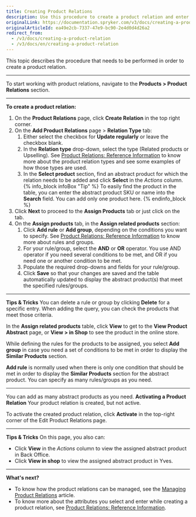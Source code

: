 ```yaml
---
title: Creating Product Relations
description: Use this procedure to create a product relation and enter all the required values in the Back Office.
originalLink: https://documentation.spryker.com/v3/docs/creating-a-product-relation
originalArticleId: ea49e2cb-7337-47e9-bc90-2e4d0d4d26a2
redirect_from:
  - /v3/docs/creating-a-product-relation
  - /v3/docs/en/creating-a-product-relation
---
```


This topic describes the procedure that needs to be performed in order to create a product relation.
***
To start working with product relations, navigate to the **Products > Product Relations** section.
***
**To create a product relation:**
1. On the **Product Relations** page, click **Create Relation** in the top right corner.
2. On the **Add Product Relations** page > **Relation Type** tab:
    1. Either select the checkbox for **Update regularly** or leave the checkbox blank.
    2. In the **Relation type** drop-down, select the type (Related products or Upselling). See [Product Relations: Reference Information](/docs/scos/user/user-guides/{{page.version}}/back-office-user-guide/products/product-relations/references/product-relations-reference-information.html) to know more about the product relation types and see some examples of how those types are used.
    3. In the **Select product** section, find an abstract product for which the relation needs to be added and click **Select** in the _Actions_ column.
    {% info_block infoBox "Tip" %}
To easily find the product in the table, you can enter the abstract product SKU or name into the **Search** field. You can add only one product here.
{% endinfo_block %}
3. Click **Next** to proceed to the **Assign Products** tab or just click on the tab.
4. On the **Assign products** tab, in the **Assign related products** section:
    1. Click **Add rule** or **Add group**, depending on the conditions you want to specify. See [Product Relations: Reference Information](/docs/scos/user/user-guides/{{page.version}}/back-office-user-guide/products/product-relations/references/product-relations-reference-information.html) to know more about rules and groups.
    2. For your rule/group, select the **AND** or **OR** operator. You use AND operator if you need several conditions to be met, and OR if you need one or another condition to be met.
    3. Populate the required drop-downs and fields for your rule/group.
    4. Click **Save** so that your changes are saved and the table automatically updated to display the abstract product(s) that meet the specified rules/groups.
***
**Tips & Tricks**
You can delete a rule or group by clicking **Delete** for a specific entry.
When adding the query, you can check the products that meet those criteria.

In the **Assign related products** table, click **View** to get to the **View Product Abstract** page, or **View > in Shop** to see the product in the online store.

While defining the rules for the products to be assigned, you select **Add group** in case you need a set of conditions to be met in order to display the **Similar Products** section.

**Add rule** is normally used when there is only one condition that should be met in order to display the **Similar Products** section for the abstract product. You can specify as many rules/groups as you need.
***
You can add as many abstract products as you need.
**Activating a Product Relation**
Your product relation is created, but not active.

To activate the created product relation, click **Activate** in the top-right corner of the Edit Product Relations page.
***
**Tips & Tricks**
On this page, you also can:
* Click **View** in the _Actions_ column to view the assigned abstract product in Back Office.
* Click **View in shop** to view the assigned abstract product in Yves.
***
**What's next?**

* To know how the product relations can be managed, see the [Managing Product Relations](/docs/scos/user/user-guides/{{page.version}}/back-office-user-guide/merchandising/product-relations/managing-product-relations.html) article.
* To know more about the attributes you select and enter while creating a product relation, see [Product Relations: Reference Information](/docs/scos/user/user-guides/{{page.version}}/back-office-user-guide/products/product-relations/references/product-relations-reference-information.html).
